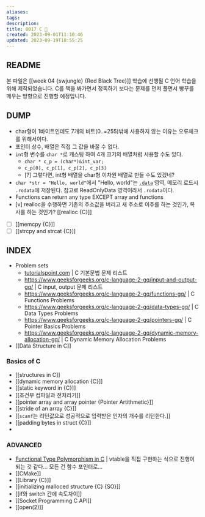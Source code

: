 ```yaml
---
aliases: 
tags: 
description:
title: 0017 C 🍎
created: 2023-09-01T11:10:46
updated: 2023-09-19T18:55:25
---
```


## README

본 파일은 [[week 04 {swjungle} {Red Black Tree}]] 학습에 선행될 C 언어 학습을 위해 제작되었습니다. C를 책을 봐가면서 정독하기 보다는 문제를 먼저 풀면서 빵꾸를 메우는 방향으로 진행할 예정입니다.

## DUMP

- char형이 1바이트인데도 7개의 비트(0..=255)밖에 사용하지 않는 이유는 오류체크를 위해서이다.
- 포인터 상수, 배열은 직접 그 값을 바꿀 수 없다.
- `int`형 변수를 `char *`로 캐스팅 하여 4개 크기의 배열처럼 사용할 수도 있다. 
	- `char * c_p = (char*)&int_var;`
	- `c_p[0], c_p[1], c_p[2], c_p[3]`
	- [?] 그렇다면, int형 배열을 char형 이차원 배열로 만들 수도 있겠네?
- `char *str = "Hello, world"`에서 "Hello, world"는 [`.data`](https://en.wikipedia.org/wiki/Data_segment) 영역, 메모리 로드시 `.rodata`에 저장된다. 참고로 ReadOnlyData 영역이라서 `.rodata`이다.
- Functions can return any type EXCEPT array and functions
- [v] realloc을 수행하면 기존의 주소값을 버리고 새 주소로 이주를 하는 것인가, 복사를 하는 것인가? [[realloc {C}]] 
- [ ] [[memcpy {C}]]
- [ ] [[strcpy and strcat {C}]]

## INDEX

- Problem sets
	- [tutorialspoint.com](https://www.tutorialspoint.com/cprogramming/cprogramming_online_quiz.htm) | C 기본문법 문제 리스트
	- <https://www.geeksforgeeks.org/c-language-2-gq/input-and-output-gq/> | C input, output 문제 리스트
	- <https://www.geeksforgeeks.org/c-language-2-gq/functions-gq/> | C Functions Problems
	- <https://www.geeksforgeeks.org/c-language-2-gq/data-types-gq/> | C Data Types Problems
	- <https://www.geeksforgeeks.org/c-language-2-gq/pointers-gq/> | C Pointer Basics Problems
	- <https://www.geeksforgeeks.org/c-language-2-gq/dynamic-memory-allocation-gq/> | C Dynamic Memory Allocation Problems
- [[Data Structure in C]]

### Basics of C

- [[structures in C]]
- [[dynamic memory allocation {C}]]
- [[static keyword in {C}]]
- [[조건부 컴파일과 전처리기]]
- [[pointer array and array pointer {Pointer Artithmetic}]]
- [[stride of an array {C}]]
- [[`scanf`는 리턴값으로 성공적으로 입력받은 인자의 개수를 리턴한다.]]
- [[padding bytes in struct {C}]]
- 

### ADVANCED

- [Functional Type Polymorphism in C](https://dev.to/totally_chase/implementing-functional-type-safe-polymorphism-in-c-10b9) | vtable을 직접 구현하는 식으로 진행이 되는 것 같다... 모든 건 함수 포인터로...
- [[CMake]]
- [[Library {C}]]
- [[initializing malloced structure {C} {SO}]]
- [[if와 switch 간에 속도차이]]
- [[Socket Programming C API]]
- [[open(2)]]
